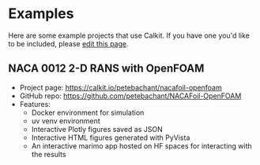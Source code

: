 # Examples

Here are some example projects that use Calkit.
If you have one you'd like to be included, please
[edit this page](https://github.com/calkit/calkit/edit/main/docs/examples.md).

## NACA 0012 2-D RANS with OpenFOAM

- Project page: https://calkit.io/petebachant/nacafoil-openfoam
- GitHub repo: https://github.com/petebachant/NACAFoil-OpenFOAM
- Features:
  - Docker environment for simulation
  - uv venv environment
  - Interactive Plotly figures saved as JSON
  - Interactive HTML figures generated with PyVista
  - An interactive marimo app hosted on HF spaces for interacting with the
    results
